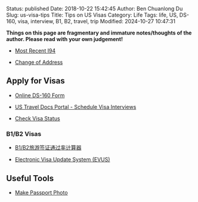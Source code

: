 Status: published
Date: 2018-10-22 15:42:45
Author: Ben Chuanlong Du
Slug: us-visa-tips
Title: Tips on US Visas
Category: Life
Tags: life, US, DS-160, visa, interview, B1, B2, travel, trip
Modified: 2024-10-27 10:47:31

**Things on this page are fragmentary and immature notes/thoughts of the author. Please read with your own judgement!**


- [Most Recent I94](https://i94.cbp.dhs.gov/I94/#/recent-search)

- [Change of Address](https://egov.uscis.gov/coa/displayCOAForm.do)

## Apply for Visas

- [Online DS-160 Form](https://ceac.state.gov/GenNIV/common/Recovery.aspx)

- [US Travel Docs Portal - Schedule Visa Interviews](https://portal.ustraveldocs.com/)

- [Check Visa Status](https://ceac.state.gov/CEACStatTracker/Status.aspx?eQs=WwjqOlbeRYzCYubaSQI+RA==)

### B1/B2 Visas

- [B1/B2旅游签证通过率计算器](https://rapidvisa.com/zh-hans/b1-b2-visitortourist-visa-odds-approval/)

- [Electronic Visa Update System (EVUS)](https://www.evus.gov/evus)

## Useful Tools

- [Make Passport Photo](https://makepassportphoto.com/)

